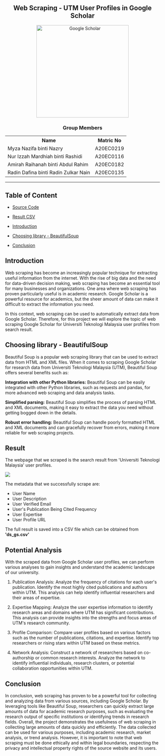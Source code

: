 
<h2 align='center'>Web Scraping - UTM User Profiles in Google Scholar</h2>
<p align="center">
  <img src="https://logowik.com/content/uploads/images/google-scholar4372.jpg" height= '300px' title="Google Scholar">
</p>
<h3 align='center'>Group Members</h3>
<table align='center'>
  <tr>
    <th>Name</th>
    <th>Matric No</th>
  </tr>
  <tr>
    <td>Myza Nazifa binti Nazry</td>
    <td>A20EC0219</td>
  </tr>
  <tr>
    <td>Nur Izzah Mardhiah binti Rashidi</td>
    <td>A20EC0116</td>
  </tr>
    <tr>
    <td>Amirah Raihanah binti Abdul Rahim</td>
    <td>A20EC0182</td>
  </tr>
    <tr>
    <td>Radin Dafina binti Radin Zulkar Nain</td>
    <td>A20EC0135</td>
  </tr>
</table>
<hr>

## Table of Content
- [Source Code](https://github.com/drshahizan/special-topic-data-engineering/blob/main/assignment/data-scraping/submission/part2/DataAce/DS_GoogleScholar.ipynb)
- [Result CSV ](https://github.com/drshahizan/special-topic-data-engineering/blob/main/assignment/data-scraping/submission/part2/DataAce/DS_GoogleScholar.ipynb)


- [Introduction](#introduction)
- [Choosing library - BeautifulSoup](#choosing-library---beautifulsoup)
- [Conclusion](#conclusion)

## Introduction 

Web scraping has become an increasingly popular technique for extracting useful information from the internet. With the rise of big data and the need for data-driven decision making, web scraping has become an essential tool for many businesses and organizations. One area where web scraping has proven particularly useful is in academic research. Google Scholar is a powerful resource for academics, but the sheer amount of data can make it difficult to extract the information you need.

In this context, web scraping can be used to automatically extract data from Google Scholar. Therefore, for this project we will explore the topic of web scraping Google Scholar for Universiti Teknologi Malaysia user profiles from search result.

## Choosing library - BeautifulSoup

Beautiful Soup is a popular web scraping library that can be used to extract data from HTML and XML files. When it comes to scraping Google Scholar for research data from Universiti Teknologi Malaysia (UTM), Beautiful Soup offers several benefits such as:

**Integration with other Python libraries:** Beautiful Soup can be easily integrated with other Python libraries, such as requests and pandas, for more advanced web scraping and data analysis tasks.

**Simplified parsing:** Beautiful Soup simplifies the process of parsing HTML and XML documents, making it easy to extract the data you need without getting bogged down in the details.

**Robust error handling:** Beautiful Soup can handle poorly formatted HTML and XML documents and can gracefully recover from errors, making it more reliable for web scraping projects.

## Result

The webpage that we scraped is the search result from 'Universiti Teknologi Malaysia' user profiles. 

<img src="webpage.jpg">

The metadata that we successfully scrape are:
- User Name
- User Description
- User Verified Email
- User's Publication Being Cited Frequency
- User Expertise
- User Profile URL

The full result is saved into a CSV file which can be obtained from <b>'ds_gs.csv'</b>

## Potential Analysis

With the scraped data from Google Scholar user profiles, we can perform various analyses to gain insights and understand the academic landscape of our university.

1. Publication Analysis: Analyze the frequency of citations for each user's publication. Identify the most highly cited publications and authors within UTM. This analysis can help identify influential researchers and their areas of expertise.

2. Expertise Mapping: Analyze the user expertise information to identify research areas and domains where UTM has significant contributions. This analysis can provide insights into the strengths and focus areas of UTM's research community.

3. Profile Comparison: Compare user profiles based on various factors such as the number of publications, citations, and expertise. Identify top researchers or rising stars within UTM based on these metrics.

4. Network Analysis: Construct a network of researchers based on co-authorship or common research interests. Analyze the network to identify influential individuals, research clusters, or potential collaboration opportunities within UTM.

## Conclusion

In conclusion, web scraping has proven to be a powerful tool for collecting and analyzing data from various sources, including Google Scholar. By leveraging tools like Beautiful Soup, researchers can quickly extract large amounts of data for academic research purposes, such as evaluating the research output of specific institutions or identifying trends in research fields. Overall, the project demonstrates the usefulness of web scraping in collecting large amounts of data quickly and efficiently. The data collected can be used for various purposes, including academic research, market analysis, or trend analysis. However, it is important to note that web scraping must be done ethically and within legal boundaries, respecting the privacy and intellectual property rights of the source website and its users.
